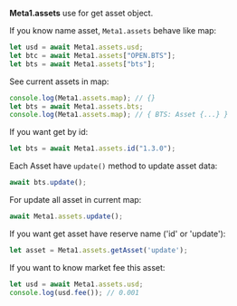 __Meta1.assets__ use for get asset object.

If you know name asset, `Meta1.assets` behave like map:
```js
let usd = await Meta1.assets.usd;
let btc = await Meta1.assets["OPEN.BTS"];
let bts = await Meta1.assets["bts"];
```
See current assets in map:
```js
console.log(Meta1.assets.map); // {}
let bts = await Meta1.assets.bts;
console.log(Meta1.assets.map); // { BTS: Asset {...} }
```
If you want get by id:
```js
let bts = await Meta1.assets.id("1.3.0");
```
Each Asset have `update()` method to update asset data:
```js
await bts.update();
```
For update all asset in current map:
```js
await Meta1.assets.update();
```
If you want get asset have reserve name ('id' or 'update'):
```js
let asset = Meta1.assets.getAsset('update');
```
If you want to know market fee this asset:
```js
let usd = await Meta1.assets.usd;
console.log(usd.fee()); // 0.001
```